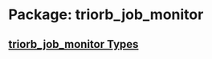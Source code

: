 # Package: triorb_job_monitor


## [triorb_job_monitor Types](../TriOrb-ROS2-Types/triorb_job_monitor/README.md)